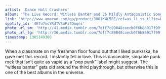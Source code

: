 ```yaml
---
artist: 'Dance Hall Crashers'
album: 'The Live Record: Witless Banter and 25 Mildly Antagonistic Songs of Love '
link: 'http://www.amazon.com/gp/product/B001KWL5RE/ref=as_li_ss_tl?ie=UTF8&amp;camp=1789&amp;creative=390957&amp;creativeASIN=B001KWL5RE&amp;linkCode=as2&amp;tag=besalbintheun-20'
spotify_id: '4E7u7ncYRdTVBuPi7Onqns'
photo_url_sm: 'http://41.media.tumblr.com/7dff7c89848caecb0f6b86917f99f892/tumblr_mwojy4CLSc1rsqbe7o1_100.jpg'
photo_url_lg: 'http://36.media.tumblr.com/7dff7c89848caecb0f6b86917f99f892/tumblr_mwojy4CLSc1rsqbe7o1_400.jpg'
timestamp: 1385149380
---
```

When a classmate on my freshman floor found out that I liked punk/ska, he gave met this record. I instantly fell in love. This is danceable, singable punk rock that isn’t quite as vapid as a “pop punk” label might suggest. The “witless banter” gets old around the third playthrough, but otherwise this is one of the best albums in the universe.